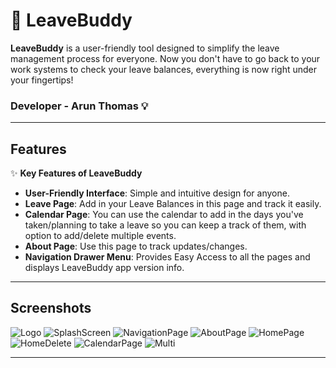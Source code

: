 # 🚀 **LeaveBuddy**  

**LeaveBuddy** is a user-friendly tool designed to simplify the leave management process for everyone. Now you don't have to go back to your work systems to check your leave balances, everything is now right under your fingertips!

### **Developer - Arun Thomas** 💡

---

## **Features**

✨ **Key Features of LeaveBuddy**  
 
- **User-Friendly Interface**: Simple and intuitive design for anyone.
- **Leave Page**: Add in your Leave Balances in this page and track it easily. 
- **Calendar Page**: You can use the calendar to add in the days you've taken/planning to take a leave so you can keep a track of them, with option to add/delete multiple events.  
- **About Page**: Use this page to track updates/changes. 
- **Navigation Drawer Menu**: Provides Easy Access to all the pages and displays LeaveBuddy app version info. 

---

## **Screenshots**

![Logo](https://github.com/user-attachments/assets/6e3adfe9-1ca4-4491-9edf-71faddfb59d0)
![SplashScreen](https://github.com/user-attachments/assets/43c002be-35a5-4a29-93bc-41a624ce88a3)
![NavigationPage](https://github.com/user-attachments/assets/54aef5cf-70b6-4be5-91ab-96ed26a5ed2e)
![AboutPage](https://github.com/user-attachments/assets/1b6e0c72-156b-489b-b785-09cf3d3919ee)
![HomePage](https://github.com/user-attachments/assets/20ad9378-78ba-467b-8c7d-7613d4fc137d)
![HomeDelete](https://github.com/user-attachments/assets/44622112-0de7-4e05-8631-67c473dc8423)
![CalendarPage](https://github.com/user-attachments/assets/2065b810-12e3-48fd-bacb-5e3e023d6e57)
![Multi](https://github.com/user-attachments/assets/c1acc5c0-a657-45ab-946b-bd57cfdd1cf4)

---

